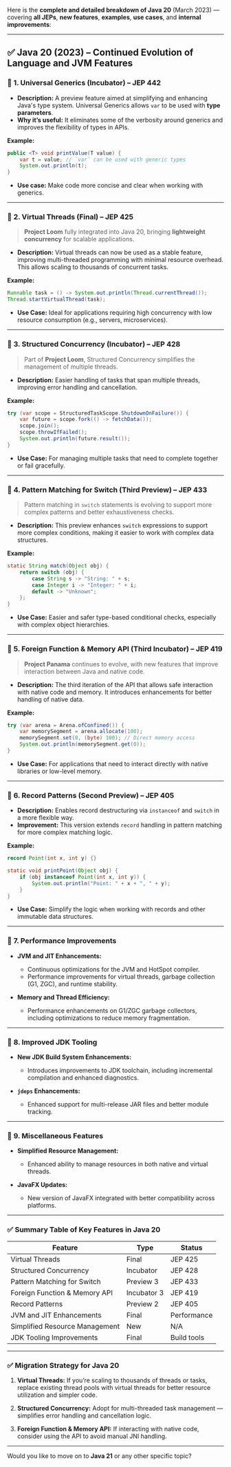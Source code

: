 Here is the **complete and detailed breakdown of Java 20** (March 2023) — covering **all JEPs**, **new features**, **examples**, **use cases**, and **internal improvements**:

---

## ✅ **Java 20 (2023) – Continued Evolution of Language and JVM Features**

### 🔶 **1. Universal Generics (Incubator) – JEP 442**

- **Description:** A preview feature aimed at simplifying and enhancing Java's type system. Universal Generics allows `var` to be used with **type parameters**.
- **Why it’s useful:** It eliminates some of the verbosity around generics and improves the flexibility of types in APIs.

**Example:**

```java
public <T> void printValue(T value) {
    var t = value; // `var` can be used with generic types
    System.out.println(t);
}
```

- **Use case:** Make code more concise and clear when working with generics.

---

### 🔶 **2. Virtual Threads (Final) – JEP 425**

> **Project Loom** fully integrated into Java 20, bringing **lightweight concurrency** for scalable applications.

- **Description:** Virtual threads can now be used as a stable feature, improving multi-threaded programming with minimal resource overhead. This allows scaling to thousands of concurrent tasks.

**Example:**

```java
Runnable task = () -> System.out.println(Thread.currentThread());
Thread.startVirtualThread(task);
```

- **Use Case:** Ideal for applications requiring high concurrency with low resource consumption (e.g., servers, microservices).

---

### 🔶 **3. Structured Concurrency (Incubator) – JEP 428**

> Part of **Project Loom**, Structured Concurrency simplifies the management of multiple threads.

- **Description:** Easier handling of tasks that span multiple threads, improving error handling and cancellation.

**Example:**

```java
try (var scope = StructuredTaskScope.ShutdownOnFailure()) {
    var future = scope.fork(() -> fetchData());
    scope.join();
    scope.throwIfFailed();
    System.out.println(future.result());
}
```

- **Use Case:** For managing multiple tasks that need to complete together or fail gracefully.

---

### 🔶 **4. Pattern Matching for Switch (Third Preview) – JEP 433**

> Pattern matching in `switch` statements is evolving to support more complex patterns and better exhaustiveness checks.

- **Description:** This preview enhances `switch` expressions to support more complex conditions, making it easier to work with complex data structures.

**Example:**

```java
static String match(Object obj) {
    return switch (obj) {
        case String s -> "String: " + s;
        case Integer i -> "Integer: " + i;
        default -> "Unknown";
    };
}
```

- **Use Case:** Easier and safer type-based conditional checks, especially with complex object hierarchies.

---

### 🔶 **5. Foreign Function & Memory API (Third Incubator) – JEP 419**

> **Project Panama** continues to evolve, with new features that improve interaction between Java and native code.

- **Description:** The third iteration of the API that allows safe interaction with native code and memory. It introduces enhancements for better handling of native data.

**Example:**

```java
try (var arena = Arena.ofConfined()) {
    var memorySegment = arena.allocate(100);
    memorySegment.set(0, (byte) 100); // Direct memory access
    System.out.println(memorySegment.get(0));
}
```

- **Use Case:** For applications that need to interact directly with native libraries or low-level memory.

---

### 🔶 **6. Record Patterns (Second Preview) – JEP 405**

- **Description:** Enables record destructuring via `instanceof` and `switch` in a more flexible way.
- **Improvement:** This version extends `record` handling in pattern matching for more complex matching logic.

**Example:**

```java
record Point(int x, int y) {}

static void printPoint(Object obj) {
    if (obj instanceof Point(int x, int y)) {
        System.out.println("Point: " + x + ", " + y);
    }
}
```

- **Use Case:** Simplify the logic when working with records and other immutable data structures.

---

### 🔶 **7. Performance Improvements**

- **JVM and JIT Enhancements:**

  - Continuous optimizations for the JVM and HotSpot compiler.
  - Performance improvements for virtual threads, garbage collection (G1, ZGC), and runtime stability.

- **Memory and Thread Efficiency:**

  - Performance enhancements on G1/ZGC garbage collectors, including optimizations to reduce memory fragmentation.

---

### 🔶 **8. Improved JDK Tooling**

- **New JDK Build System Enhancements:**

  - Introduces improvements to JDK toolchain, including incremental compilation and enhanced diagnostics.

- **`jdeps` Enhancements:**

  - Enhanced support for multi-release JAR files and better module tracking.

---

### 🔶 **9. Miscellaneous Features**

- **Simplified Resource Management:**

  - Enhanced ability to manage resources in both native and virtual threads.

- **JavaFX Updates:**

  - New version of JavaFX integrated with better compatibility across platforms.

---

### ✅ **Summary Table of Key Features in Java 20**

| Feature                        | Type        | Status      |
| ------------------------------ | ----------- | ----------- |
| Virtual Threads                | Final       | JEP 425     |
| Structured Concurrency         | Incubator   | JEP 428     |
| Pattern Matching for Switch    | Preview 3   | JEP 433     |
| Foreign Function & Memory API  | Incubator 3 | JEP 419     |
| Record Patterns                | Preview 2   | JEP 405     |
| JVM and JIT Enhancements       | Final       | Performance |
| Simplified Resource Management | New         | N/A         |
| JDK Tooling Improvements       | Final       | Build tools |

---

### ✅ **Migration Strategy for Java 20**

1. **Virtual Threads:** If you’re scaling to thousands of threads or tasks, replace existing thread pools with virtual threads for better resource utilization and simpler code.

2. **Structured Concurrency:** Adopt for multi-threaded task management — simplifies error handling and cancellation logic.

3. **Foreign Function & Memory API:** If interacting with native code, consider using the API to avoid manual JNI handling.

---

Would you like to move on to **Java 21** or any other specific topic?
